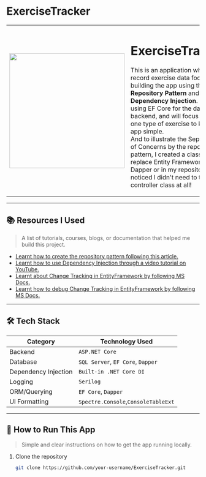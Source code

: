 # ExerciseTracker

<table>
  <tr>
    <td>
      <img src="https://github.com/user-attachments/assets/1b8c3a8d-144a-4bf7-be66-53748fe006eb" width="300">
    </td>
    <td>
      <h1>ExerciseTracker</h1>
      <p>This is an application where I record exercise data focusing on building the app using the <strong>Repository Pattern</strong> and <strong>Dependency Injection</strong>. I will be using EF Core for the database backend, and will focus on only one type of exercise to keep the app simple.<br>
      And to illustrate the Separation of Concerns by the repository pattern, I created a class to replace Entity Framework by Dapper or in my repository. I noticed I didn't need to touch my controller class at all!</p>
    </td>
  </tr>
</table>

---

## 📚 Resources I Used
> A list of tutorials, courses, blogs, or documentation that helped me build this project.

- [Learnt how to create the repository pattern following this article.](https://medium.com/@kerimkkara/implementing-the-repository-pattern-in-c-and-net-5fdd91950485)
- [Learnt how to use Dependency Injection through a video tutorial on YouTube.](https://www.youtube.com/watch?v=GAOCe-2nXqc&t=2391s)
- [Learnt about Change Tracking in EntityFramework by following MS Docs.](https://learn.microsoft.com/en-us/ef/core/change-tracking/)
- [Learnt how to debug Change Tracking in EntityFramework by following MS Docs.](https://learn.microsoft.com/en-us/ef/core/change-tracking/debug-views)

---

## 🛠️ Tech Stack

| Category        | Technology Used     |
|----------------|---------------------|
| Backend        | `ASP.NET Core`      |
| Database       | `SQL Server`, `EF Core`, `Dapper` |
| Dependency Injection | `Built-in .NET Core DI` |
| Logging        | `Serilog`           |
| ORM/Querying   | `EF Core`, `Dapper` |
| UI Formatting   | `Spectre.Console`,`ConsoleTableExt`|

---

## 🚀 How to Run This App

> Simple and clear instructions on how to get the app running locally.

1. Clone the repository
   ```bash
   git clone https://github.com/your-username/ExerciseTracker.git
